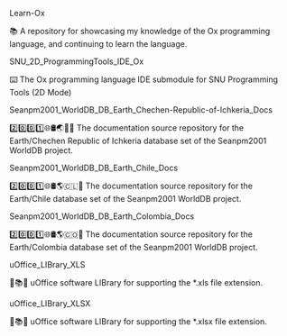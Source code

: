 
Learn-Ox

📚️ A repository for showcasing my knowledge of the Ox programming language, and continuing to learn the language. 

SNU_2D_ProgrammingTools_IDE_Ox

⌨️ The Ox programming language IDE submodule for SNU Programming Tools (2D Mode)

Seanpm2001_WorldDB_DB_Earth_Chechen-Republic-of-Ichkeria_Docs

2️⃣️0️⃣️0️⃣️1️⃣️🌐️🛢️🌏️🏴️📖️ The documentation source repository for the Earth/Chechen Republic of Ichkeria database set of the Seanpm2001 WorldDB project. 

Seanpm2001_WorldDB_DB_Earth_Chile_Docs

2️⃣️0️⃣️0️⃣️1️⃣️🌐️🛢️🌎️🇨🇱️📖️ The documentation source repository for the Earth/Chile database set of the Seanpm2001 WorldDB project. 

Seanpm2001_WorldDB_DB_Earth_Colombia_Docs

2️⃣️0️⃣️0️⃣️1️⃣️🌐️🛢️🌎️🇨🇴️📖️ The documentation source repository for the Earth/Colombia database set of the Seanpm2001 WorldDB project. 

uOffice_LIBrary_XLS

📙️📚️💾️ uOffice software LIBrary for supporting the *.xls file extension.

uOffice_LIBrary_XLSX

📙️📚️💾️ uOffice software LIBrary for supporting the *.xlsx file extension.


